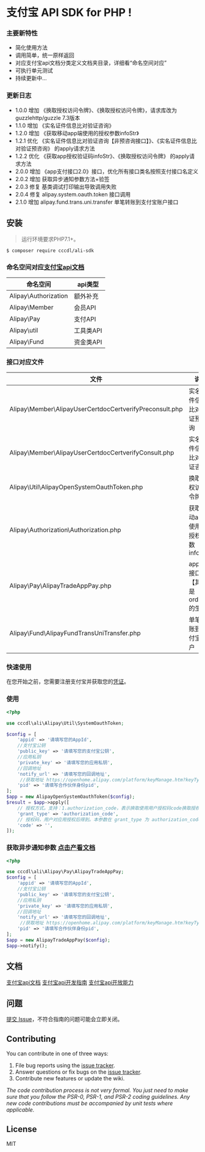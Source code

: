 # 支付宝 API SDK for PHP  !

### 主要新特性

* 简化使用方法
* 调用简单，统一原样返回
* 对应支付宝api文档分类定义文档夹目录，详细看“命名空间对应”
* 可执行单元测试
* 持续更新中...

### 更新日志

- 1.0.0 增加 《换取授权访问令牌》、《换取授权访问令牌》，请求库改为 guzzlehttp/guzzle 7.3版本
- 1.1.0 增加 《实名证件信息比对验证咨询》
- 1.2.0 增加 《获取移动app端使用的授权参数infoStr》
- 1.2.1 优化 《实名证件信息比对验证咨询【非预咨询接口】》、《实名证件信息比对验证预咨询》 的apply请求方法
- 1.2.2 优化 《获取app授权验证码infoStr》、《换取授权访问令牌》 的apply请求方法
- 2.0.0 增加 《app支付接口2.0》接口，优化所有接口类名按照支付接口名定义
- 2.0.2 增加 获取异步通知参数方法+验签
- 2.0.3 修复 基类调试打印输出导致调用失败
- 2.0.4 修复 alipay.system.oauth.token 接口调用
- 2.1.0 增加 alipay.fund.trans.uni.transfer 单笔转账到支付宝账户接口

## 安装

> 运行环境要求PHP7.1+。

```shell
$ composer require cccdl/ali-sdk
```

### 命名空间对应[支付宝api文档](https://opendocs.alipay.com/apis)

| 命名空间                 | api类型  |
|----------------------|--------|
| Alipay\Authorization | 额外补充   |
| Alipay\Member        | 会员API  |
| Alipay\Pay           | 支付API  |
| Alipay\util          | 工具类API |
| Alipay\Fund          | 资金类API |

### 接口对应文件

| 文件                                                      | 说明                         |
|---------------------------------------------------------|----------------------------|
| Alipay\Member\AlipayUserCertdocCertverifyPreconsult.php | 实名证件信息比对验证预咨询              |
| Alipay\Member\AlipayUserCertdocCertverifyConsult.php    | 实名证件信息比对验证咨询               |
| Alipay\Util\AlipayOpenSystemOauthToken.php              | 换取授权访问令牌                   |
| Alipay\Authorization\Authorization.php                  | 获取移动app端使用的授权参数infoStr     |
| Alipay\Pay\AlipayTradeAppPay.php                        | app支付接口2.0【其实是orderStr的生成】 |
| Alipay\Fund\AlipayFundTransUniTransfer.php              | 单笔转账到支付宝账户                 |

### 快速使用

在您开始之前，您需要注册支付宝并获取您的[凭证](https://opendocs.alipay.com/apis/api_9/alipay.system.oauth.token)。

### 使用

```php
<?php

use cccdl\ali\Alipay\Util\SystemOauthToken;

$config = [
    'appid' => '请填写您的AppId',
    //支付宝公钥
    'public_key' => '请填写您的支付宝公钥',
    //应用私钥
    'private_key' => '请填写您的应用私钥',
    //回调地址
    'notify_url' => '请填写您的回调地址',
     //获取地址 https://openhome.alipay.com/platform/keyManage.htm?keyType=partner 合作伙伴身份pid
    'pid' => '请填写合作伙伴身份pid',
];
$app = new AlipayOpenSystemOauthToken($config);
$result = $app->apply([
    // 授权方式。支持：1.authorization_code，表示换取使用用户授权码code换取授权令牌access_token。 2.refresh_token，表示使用refresh_token刷新获取新授权令牌。
    'grant_type' => 'authorization_code',
    // 授权码，用户对应用授权后得到。本参数在 grant_type 为 authorization_code 时必填；为 refresh_token 时不填。
    'code' => '',
]);
```

### 获取异步通知参数 [点击产看文档](https://opendocs.alipay.com/open/204/105301#%E5%BC%82%E6%AD%A5%E8%BF%94%E5%9B%9E%E7%BB%93%E6%9E%9C%E7%9A%84%E9%AA%8C%E7%AD%BE)

```php
<?php

use cccdl\ali\Alipay\Pay\AlipayTradeAppPay;
$config = [
    'appid' => '请填写您的AppId',
    //支付宝公钥
    'public_key' => '请填写您的支付宝公钥',
    //应用私钥
    'private_key' => '请填写您的应用私钥',
    //回调地址
    'notify_url' => '请填写您的回调地址',
     //获取地址 https://openhome.alipay.com/platform/keyManage.htm?keyType=partner 合作伙伴身份pid
    'pid' => '请填写合作伙伴身份pid',
];
$app = new AlipayTradeAppPay($config);
$app->notify();
```

## 文档

[支付宝api文档](https://opendocs.alipay.com/apis)
[支付宝api开发指南](https://opendocs.alipay.com/open/200)
[支付宝api开放能力](https://opendocs.alipay.com/apis/01da3s)

## 问题

[提交 Issue](https://github.com/cccdl/ali-sdk/issues)，不符合指南的问题可能会立即关闭。

## Contributing

You can contribute in one of three ways:

1. File bug reports using the [issue tracker](https://github.com/cccdl/ali-sdk/issues).
2. Answer questions or fix bugs on the [issue tracker](https://github.com/cccdl/ali-sdk/issues).
3. Contribute new features or update the wiki.

_The code contribution process is not very formal. You just need to make sure that you follow the PSR-0, PSR-1, and
PSR-2 coding guidelines. Any new code contributions must be accompanied by unit tests where applicable._

## License

MIT
